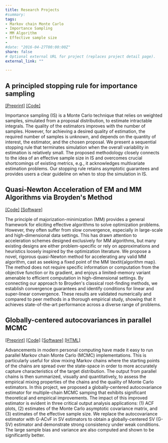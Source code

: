 ```yaml
---
title: Research Projects
#summary: 
tags:
- Markov chain Monte Carlo
- Importance Sampling
- MM Algorithm
- Effective sample size
- 
#date: "2016-04-27T00:00:00Z"
share: false
# Optional external URL for project (replaces project detail page).
external_link: ""

---
```


## A principled stopping rule for importance sampling


[[Preprint]](https://arxiv.org/abs/2108.13289) [[Code]](https://github.com/medhaaga/Importance-Sampling-Stopping-Rule)


Importance sampling (IS) is a Monte Carlo technique that relies on weighted samples, simulated from a proposal distribution, to estimate intractable integrals. The quality of the estimators improves with the number of samples. However, for achieving a desired quality of estimation, the required number of samples is unknown, and depends on the quantity of interest, the estimator, and the chosen proposal. We present a sequential stopping rule that terminates simulation when the overall variability in estimation is relatively small. The proposed methodology closely connects to the idea of an effective sample size in IS and overcomes crucial shortcomings of existing metrics, e.g., it acknowledges multivariate estimation problems. Our stopping rule retains asymptotic guarantees and provides users a clear guideline on when to stop the simulation in IS.


## Quasi-Newton Acceleration of EM and MM Algorithms via Broyden's Method

[[Code]](https://github.com/medhaaga/Quasi-Newton-accelerated-MM)
[[Software]](https://github.com/medhaaga/quasiNewtonMM)


The principle of majorization-minimization (MM) provides a general framework for eliciting effective algorithms to solve optimization problems. However, they often suffer from slow convergence, especially in large-scale and  high-dimensional data settings. This has drawn attention to  acceleration schemes designed exclusively for MM algorithms, but  many existing designs are either  problem-specific or rely on approximations and heuristics loosely inspired by the optimization literature. We propose a novel, rigorous  quasi-Newton method for accelerating any valid MM algorithm, cast as seeking a fixed point of the MM \textit{algorithm map}. The method does not require specific information or computation from the objective function or its gradient, and enjoys a limited-memory variant amenable to efficient computation in high-dimensional settings. By connecting our approach to Broyden's classical root-finding methods, we establish convergence guarantees and identify conditions for linear and super-linear convergence. These results are validated numerically and compared to peer methods in a thorough empirical study, showing that it achieves state-of-the-art performance across a diverse range of problems.


## Globally-centered autocovariances in parallel MCMC

[[Preprint]](https://arxiv.org/abs/2009.01799)
[[Code]](https://github.com/medhaaga/Replicated-Spectral-Variance-Estimator)
[[Software]](https://github.com/medhaaga/multichainACF)
[[HTML]](https://htmlpreview.github.io/?https://github.com/medhaaga/multichainACF/blob/master/mcACF.html)

Advancements in modern personal computing have made it easy to run parallel Markov chain Monte Carlo (MCMC) implementations. This is particularly useful for slow mixing Markov chains where the starting points of the chains are spread over the state-space in order to more accurately capture characteristics of the target distribution. The output from parallel chains is then summarized, visually and quantitatively, to assess the empirical mixing properties of the chains and the quality of Monte Carlo estimators. In this project, we proposed a globally-centered autocovariance estimator for multiple-chain MCMC samping that exhibits significant theoretical and empirical improvements. The impact of this improved estimator is evident in three critical output analysis applications: (1) ACF plots, (2) estimates of the Monte Carlo asymptotic covariance matrix, and (3) estimates of the effective sample size. We replace the autocovariance estimator with G-ACvF in SV estimators to obtain a globally-centered SV (G-SV) estimator and demonstrate strong consistency under weak conditions. The large sample bias and variance are also computed and shown to be significantly better.

